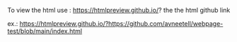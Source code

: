 To view the html use :
https://htmlpreview.github.io/?
  the the html github link

  ex.: 
  https://htmlpreview.github.io/?https://github.com/avneetell/webpage-test/blob/main/index.html
